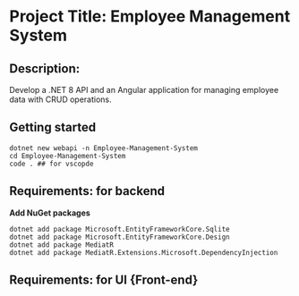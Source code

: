 # Project Title: Employee Management System

## Description:
 Develop a .NET 8 API and an Angular application for managing employee data with CRUD operations.

 ## Getting started
 ```
dotnet new webapi -n Employee-Management-System
cd Employee-Management-System
code . ## for vscopde
```

## Requirements: for backend 
**Add NuGet packages**
```
dotnet add package Microsoft.EntityFrameworkCore.Sqlite
dotnet add package Microsoft.EntityFrameworkCore.Design
dotnet add package MediatR
dotnet add package MediatR.Extensions.Microsoft.DependencyInjection
```

## Requirements: for UI {Front-end}

